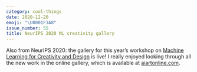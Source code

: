 ```yaml
---
category: cool-things
date: 2020-12-20
emoji: "\U0001F3A8"
issue_number: 55
title: NeurIPS 2020 ML creativity gallery
---
```


Also from NeurIPS 2020: the gallery for this year’s workshop on [Machine Learning for Creativity and Design](https://neurips2020creativity.github.io?utm_campaign=Dynamically%20Typed&utm_medium=email&utm_source=Revue%20newsletter) is live!
I really enjoyed looking through all the new work in the online gallery, which is available at [aiartonline.com](http://www.aiartonline.com?utm_campaign=Dynamically%20Typed&utm_medium=email&utm_source=Revue%20newsletter).